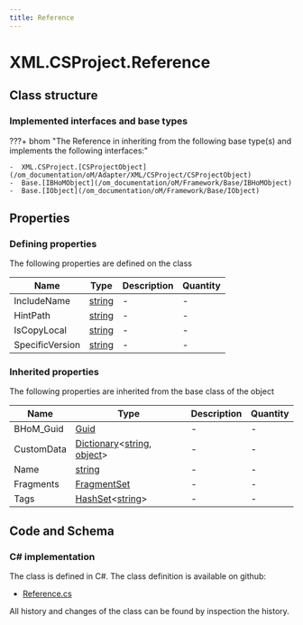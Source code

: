 ```yaml
---
title: Reference
---
```


# XML.CSProject.Reference



## Class structure

### Implemented interfaces and base types

???+ bhom "The Reference in inheriting from the following base type(s) and implements the following interfaces:"

    -  XML.CSProject.[CSProjectObject](/om_documentation/oM/Adapter/XML/CSProject/CSProjectObject)
    -  Base.[IBHoMObject](/om_documentation/oM/Framework/Base/IBHoMObject)
    -  Base.[IObject](/om_documentation/oM/Framework/Base/IObject)


## Properties



### Defining properties

The following properties are defined on the class

| Name             | Type             | Description      | Quantity         |
|------------------|------------------|------------------|------------------|
| IncludeName | [string](https://learn.microsoft.com/en-us/dotnet/api/System.String?view=netstandard-2.0) | - | - |
| HintPath | [string](https://learn.microsoft.com/en-us/dotnet/api/System.String?view=netstandard-2.0) | - | - |
| IsCopyLocal | [string](https://learn.microsoft.com/en-us/dotnet/api/System.String?view=netstandard-2.0) | - | - |
| SpecificVersion | [string](https://learn.microsoft.com/en-us/dotnet/api/System.String?view=netstandard-2.0) | - | - |


### Inherited properties
The following properties are inherited from the base class of the object

| Name             | Type             | Description      | Quantity         |
|------------------|------------------|------------------|------------------|
| BHoM_Guid | [Guid](https://learn.microsoft.com/en-us/dotnet/api/System.Guid?view=netstandard-2.0) | - | - |
| CustomData | [Dictionary](https://learn.microsoft.com/en-us/dotnet/api/System.Collections.Generic.Dictionary-2?view=netstandard-2.0)&lt;[string](https://learn.microsoft.com/en-us/dotnet/api/System.String?view=netstandard-2.0), [object](https://learn.microsoft.com/en-us/dotnet/api/System.Object?view=netstandard-2.0)&gt; | - | - |
| Name | [string](https://learn.microsoft.com/en-us/dotnet/api/System.String?view=netstandard-2.0) | - | - |
| Fragments | [FragmentSet](/om_documentation/oM/Framework/Base/FragmentSet) | - | - |
| Tags | [HashSet](https://learn.microsoft.com/en-us/dotnet/api/System.Collections.Generic.HashSet-1?view=netstandard-2.0)&lt;[string](https://learn.microsoft.com/en-us/dotnet/api/System.String?view=netstandard-2.0)&gt; | - | - |


## Code and Schema

### C# implementation

The class is defined in C#. The class definition is available on github:

- [Reference.cs](https://github.com/BHoM/XML_Toolkit/blob/develop/XML_oM/CSProject/ItemGroup/Reference.cs)

All history and changes of the class can be found by inspection the history.
